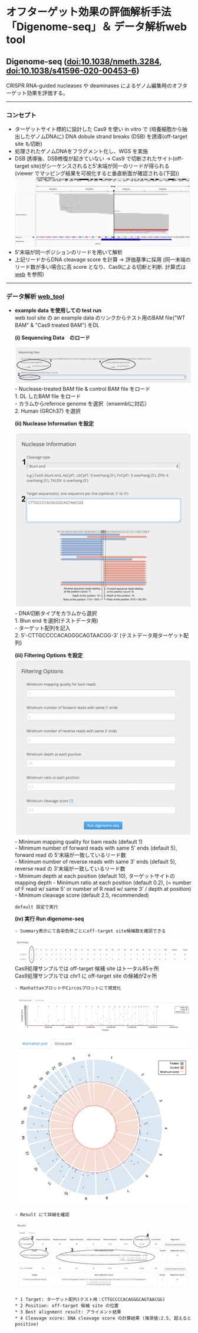 # オフターゲット効果の評価解析手法「Digenome-seq」＆ データ解析web tool  
## Digenome-seq ([doi:10.1038/nmeth.3284], [doi:10.1038/s41596-020-00453-6])
[doi:10.1038/nmeth.3284]:https://doi.org/10.1038/nmeth.3284
[doi:10.1038/s41596-020-00453-6]:https://doi.org/10.1038/s41596-020-00453-6  
  CRISPR RNA-guided nucleases や deaminases によるゲノム編集時のオフターゲット効果を評価する。  

***
  ### コンセプト  
  * ターゲットサイト標的に設計した Cas9 を使い in vitro で (培養細胞から抽出したゲノムDNAに) DNA dobule strand breaks (DSB) を誘導(off-target site も切断)  
  * 処理されたゲノムDNAをフラグメント化し、WGS を実施  
  * DSB 誘導後、DSB修復が起きていない -> Cas9 で切断されたサイト(off-target site)がシーケンスされると5'末端が同一のリードが得られる　(viewer でマッピング結果を可視化すると垂直断面が確認される(下図))  
    ![](2022-09-06-20-30-55.png)
  * 5'末端が同一ポジションのリードを用いて解析  
  * 上記リードからDNA cleavage score を計算 -> 評価基準に採用 (同一末端のリード数が多い場合に高 score となり、Cas9による切断と判断. 計算式は [web](http://www.rgenome.net/digenome-js/help#example) を参照)  
 ***  
  ### データ解析 [web_tool]
  [web_tool]:http://www.rgenome.net/digenome-js/#!  
  * **example data を使用しての test run**  
    web tool site の an example data のリンクからテスト用のBAM file("WT BAM" & "Cas9 treated BAM") をDL  
     
    **(i) Sequencing Data　のロード**  
      
      ![](2022-09-07-14-09-51.png)  
        - Nuclease-treated BAM file & control BAM file をロード  
        1. DL したBAM file をロード  
        - カラムからrefernce genome を選択（ensemblに対応）  
        2. Human (GRCh37) を選択  
          
            
    **(ii) Nuclease Information を設定**  
      
    ![](2022-09-07-14-12-59.png)  
        - DNA切断タイプをカラムから選択  
        1. Blun end を選択(テストデータ用)  
        - ターゲット配列を記入  
        2. 5'-CTTGCCCCACAGGGCAGTAACGG-3' (テストデータ用ターゲット配列)  

          
    **(iii) Filtering Options を設定**  
    ![](2022-09-07-14-13-57.png)
        - Minimum mapping quality for bam reads (default 1)  
        - Minimum number of forward reads with same 5' ends (default 5), forward read の 5'末端が一致しているリード数  
        - Minimum number of reverse reads with same 3' ends (default 5), reverse read の 3'末端が一致しているリード数  
        - Minimum depth at each position (default 10), ターゲットサイトのmapping depth 
        - Minimum ratio at each position (default 0.2), (= number of F read w/ same 5' or number of R read w/ same 3' / depth at position) 
        - Minimum cleavage score (default 2.5, recommended)  
          
        default 設定で実行  
          
            
    **(iv) 実行 Run digenome-seq**  
      
        
        - Summary表示にて各染色体ごとにoff-target site候補数を確認できる  
    ![](2022-09-06-20-31-21.png)
          Cas9処理サンプルでは off-target 候補 site はトータル85ヶ所  
          Cas9処理サンプルでは chr1 に off-target site の候補が2ヶ所  
            
        - ManhattanプロットやCircosプロットにて視覚化  
    ![](2022-09-06-20-31-44.png) ![](2022-09-06-20-31-58.png)
      
        - Result にて詳細を確認  
    ![](2022-09-06-20-32-17.png)  
  
        * 1 Target: ターゲット配列(テスト用：CTTGCCCCACAGGGCAGTAACGG)  
        * 2 Position: off-target 候補 site の位置  
        * 3 Best alignment result: アライメント結果  
        * 4 Cleavage score: DNA cleavage score の計算結果 (推奨値:2.5, 超えるとpositive)  
  
  